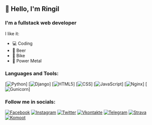 ## 👋 Hello, I'm Ringil

### I'm a fullstack web developer

I like it:
* 💻 Coding
* 🍺 Beer
* 🚴 Bike
* 🤘 Power Metal

### Languages and Tools:
[![Python](https://img.shields.io/badge/-Python-000000?&logo=python)]
[![Django](https://img.shields.io/badge/-Django-000000?logo=django)]
[![HTML5](https://img.shields.io/badge/-HTML-000000?logo=html5)]
[![CSS](https://img.shields.io/badge/-CSS-000000?logo=css3)]
[![JavaScript](https://img.shields.io/badge/-JavaScript-000000?logo=javascript)]
[![Nginx](https://img.shields.io/badge/-Nginx-000000?logo=nginx)]
[![Gunicorn](https://img.shields.io/badge/-Gunicorn-090909?logo=gunicorn)]

### Follow me in socials:
[![Facebook](https://img.shields.io/badge/-Facebook-000000?logo=facebook)](https://www.facebook.com/o.boiaryntsev)
[![Instagram](https://img.shields.io/badge/-Instagram-000000?logo=instagram)](https://www.instagram.com/o.boiaryntsev/)
[![Twitter](https://img.shields.io/badge/-Twitter-000000?logo=twitter)](https://twitter.com/RingilEndimion)
[![Vkontakte](https://img.shields.io/badge/-VKontakte-000000?logo=vk)](https://vk.com/o.boiaryntsev)
[![Telegram](https://img.shields.io/badge/-Telegram-000000?logo=telegram)](https://t.me/alex_boiyaryntsev)
[![Strava](https://img.shields.io/badge/-Strava-000000?logo=strava)](https://www.strava.com/athletes/ringil)
[![Komoot](https://img.shields.io/badge/-Komoot-000000?logo=komoot)](https://www.komoot.com/user/2452289283956)

